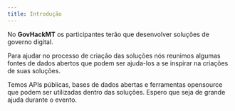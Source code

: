 ```yaml
---
title: Introdução
---
```


No **GovHackMT** os participantes terão que desenvolver soluções de governo digital.

Para ajudar no processo de criação das soluções nós reunimos algumas fontes de dados abertos que podem ser ajuda-los a se inspirar na criações de suas soluções.

Temos APIs públicas, bases de dados abertas e ferramentas opensource que podem ser utilizadas dentro das soluções. Espero que seja de grande ajuda durante o evento.

